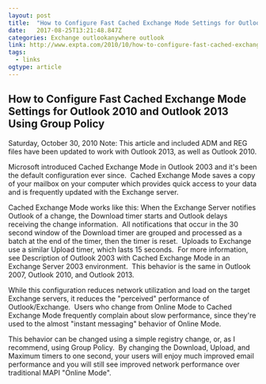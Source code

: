 ```yaml
---
layout: post 
title:  "How to Configure Fast Cached Exchange Mode Settings for Outlook 2010 and Outlook 2013 Using Group Policy | The EXPTA {blog}" 
date:   2017-08-25T13:21:48.847Z 
categories: Exchange outlookanywhere outlook
link: http://www.expta.com/2010/10/how-to-configure-fast-cached-exchange.html 
tags:
  - links
ogtype: article 
---
```


## How to Configure Fast Cached Exchange Mode Settings for Outlook 2010 and Outlook 2013 Using Group Policy
Saturday, October 30, 2010
Note: This article and included ADM and REG files have been updated to work with Outlook 2013, as well as Outlook 2010.

Microsoft introduced Cached Exchange Mode in Outlook 2003 and it's been the default configuration ever since.  Cached Exchange Mode saves a copy of your mailbox on your computer which provides quick access to your data and is frequently updated with the Exchange server.



Cached Exchange Mode works like this: When the Exchange Server notifies Outlook of a change, the Download timer starts and Outlook delays receiving the change information.  All notifications that occur in the 30 second window of the Download timer are grouped and processed as a batch at the end of the timer, then the timer is reset.  Uploads to Exchange use a similar Upload timer, which lasts 15 seconds.  For more information, see Description of Outlook 2003 with Cached Exchange Mode in an Exchange Server 2003 environment.  This behavior is the same in Outlook 2007, Outlook 2010, and Outlook 2013.

While this configuration reduces network utilization and load on the target Exchange servers, it reduces the "perceived" performance of Outlook/Exchange.  Users who change from Online Mode to Cached Exchange Mode frequently complain about slow performance, since they're used to the almost "instant messaging" behavior of Online Mode.

This behavior can be changed using a simple registry change, or, as I recommend, using Group Policy.  By changing the Download, Upload, and Maximum timers to one second, your users will enjoy much improved email performance and you will still see improved network performance over traditional MAPI "Online Mode".
